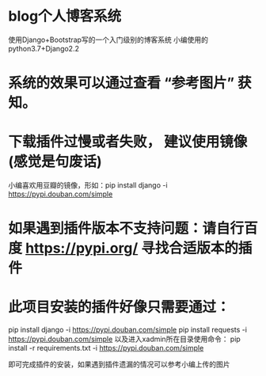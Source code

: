 # blog个人博客系统
使用Django+Bootstrap写的一个入门级别的博客系统
小编使用的python3.7+Django2.2


# 系统的效果可以通过查看 “参考图片” 获知。


# 下载插件过慢或者失败， 建议使用镜像(感觉是句废话)
小编喜欢用豆瓣的镜像，形如：pip install django -i https://pypi.douban.com/simple


# 如果遇到插件版本不支持问题：请自行百度 https://pypi.org/ 寻找合适版本的插件


# 此项目安装的插件好像只需要通过：
pip install django -i https://pypi.douban.com/simple
pip install requests -i https://pypi.douban.com/simple
以及进入xadmin所在目录使用命令：
pip install -r requirements.txt -i https://pypi.douban.com/simple

即可完成插件的安装，如果遇到插件遗漏的情况可以参考小编上传的图片
